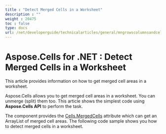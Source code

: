 ```yaml
---
title : "Detect Merged Cells in a Worksheet" 
description : "" 
weight : 20475 
toc : false
type: docs
url: /net/developerguide/technicalarticles/general/mngrowscolumnsandcells/detect+merged+cells+in+a+worksheet/
---
```


# Aspose.Cells for .NET : Detect Merged Cells in a Worksheet


This article provides information on how to get merged cell areas in a worksheet.

Aspose.Cells allows you to get merged cell areas in a worksheet. You can unmerge (split) them too. This article shows the simplest code using **Aspose.Cells API** to perform the task.

The component provides the [Cells.MergedCells](https://apireference.aspose.com/net/cells/aspose.cells/cells/properties/mergedcells) attribute which can get an ArrayList of merged cell areas. The following code sample shows you how to detect merged cells in a worksheet.

